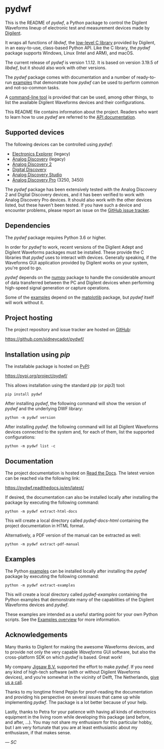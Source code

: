 # pydwf

This is the README of *pydwf*, a Python package to control the Digilent Waveforms lineup of electronic test and measurement devices made by [Digilent](https://store.digilentinc.com/).

It wraps all functions of *libdwf*, the [low-level C library](https://pydwf.readthedocs.io/en/latest/background/C_Library.html) provided by Digilent, in an easy-to-use, class-based Python API. Like the C library, the *pydwf* package supports Windows, Linux (Intel and ARM), and macOS.

The current release of *pydwf* is version 1.1.12.
It is based on version 3.19.5 of *libdwf*, but it should also work with other versions.

The *pydwf* package comes with documentation and a number of ready-to-run [examples](https://pydwf.readthedocs.io/en/latest/background/Examples.html) that demonstrate how *pydwf* can be used to perform common and not-so-common tasks.

A [command-line tool](https://pydwf.readthedocs.io/en/latest/background/CommandLineTool.html) is provided that can be used, among other things, to list the available Digilent Waveforms devices and their configurations.

This README file contains information about the project. Readers who want to learn how to use *pydwf* are referred to the [API documentation](https://pydwf.readthedocs.io/en/latest/pydwf_api/pydwf_overview.html).

## Supported devices

The following devices can be controlled using *pydwf*:

* [Electronics Explorer](https://digilent.com/reference/test-and-measurement/electronics-explorer/start) (legacy)
* [Analog Discovery](https://digilent.com/reference/test-and-measurement/analog-discovery/start) (legacy)
* [Analog Discovery 2](https://digilent.com/reference/test-and-measurement/analog-discovery-2/start)
* [Digital Discovery](https://digilent.com/reference/test-and-measurement/digital-discovery/start)
* [Analog Discovery Studio](https://digilent.com/reference/test-and-measurement/analog-discovery-studio/start)
* [Analog Discovery Pro](https://digilent.com/reference/test-and-measurement/analog-discovery-pro-3x50/start) (3250, 3450)

The *pydwf* package has been extensively tested with the Analog Discovery 2 and Digital Discovery devices, and it has been verified to work with Analog Discovery Pro devices. It should also work with the other devices listed, but these haven't been tested. If you have such a device and encounter problems, please report an issue on the [GitHub issue tracker](https://github.com/sidneycadot/pydwf/issues).

## Dependencies

The *pydwf* package requires Python 3.6 or higher.

In order for *pydwf* to work, recent versions of the Digilent Adept and Digilent Waveforms packages must be installed. These provide the C libraries that *pydwf* uses to interact with devices. Generally speaking, if the Waveforms GUI application provided by Digilent works on your system, you're good to go.

*pydwf* depends on the [numpy](https://numpy.org/) package to handle the considerable amount of data transferred between the PC and Digilent devices when performing high-speed signal generation or capture operations.

Some of the [examples](https://pydwf.readthedocs.io/en/latest/background/Examples.html) depend on the [matplotlib](https://matplotlib.org/) package, but *pydwf* itself will work without it.

## Project hosting

The project repository and issue tracker are hosted on [GitHub](https://github.com/):

https://github.com/sidneycadot/pydwf/

## Installation using *pip*

The installable package is hosted on [PyPI](https://pypi.org/):

https://pypi.org/project/pydwf/

This allows installation using the standard *pip* (or *pip3*) tool:

```
pip install pydwf
```

After installing *pydwf*, the following command will show the version of *pydwf* and the underlying DWF library:

```
python -m pydwf version
```

After installing *pydwf*. the following command will list all Digilent Waveforms devices connected to the system and, for each of them, list the supported configurations:

```
python -m pydwf list -c
```

## Documentation

The project documentation is hosted on [Read the Docs](https://readthedocs.org/). The latest version can be reached via the following link:

https://pydwf.readthedocs.io/en/latest/

If desired, the documentation can also be installed locally after installing the package by executing the following command:

```
python -m pydwf extract-html-docs
```

This will create a local directory called *pydwf-docs-html* containing the project documentation in HTML format.

Alternatively, a PDF version of the manual can be extracted as well:

```
python -m pydwf extract-pdf-manual
```

## Examples

The Python [examples](https://pydwf.readthedocs.io/en/latest/background/Examples.html) can be installed locally after installing the *pydwf* package by executing the following command:

```
python -m pydwf extract-examples
```

This will create a local directory called *pydwf-examples* containing the Python examples that demonstrate many of the capabilities of the Digilent Waveforms devices and *pydwf*.

These examples are intended as a useful starting point for your own Python scripts. See the [Examples overview](https://pydwf.readthedocs.io/en/latest/background/Examples.html) for more information.

## Acknowledgements

Many thanks to Digilent for making the awesome Waveforms devices, and to provide not only the very capable *Waveforms* GUI software, but also the cross-platform SDK on which *pydwf* is based. Great work!

My company [Jigsaw B.V.](https://www.jigsaw.nl/) supported the effort to make *pydwf*. If you need any kind of high-tech software (with or without Digilent Waveforms devices), and you’re somewhat in the vicinity of Delft, The Netherlands, [give us a call](https://jigsaw.nl/#Contact).

Thanks to my longtime friend Pepijn for proof-reading the documentation and providing his perspective on several issues that came up while implementing *pydwf*. The package is a lot better because of your help.

Lastly, thanks to Petra for your patience with having all kinds of electronics equipment in the living room while developing this package (and before, and after, …). You may not share my enthusiasm for this particular hobby, but I am very fortunate that you are at least enthusiastic about my enthusiasm, if that makes sense.

*— SC*
